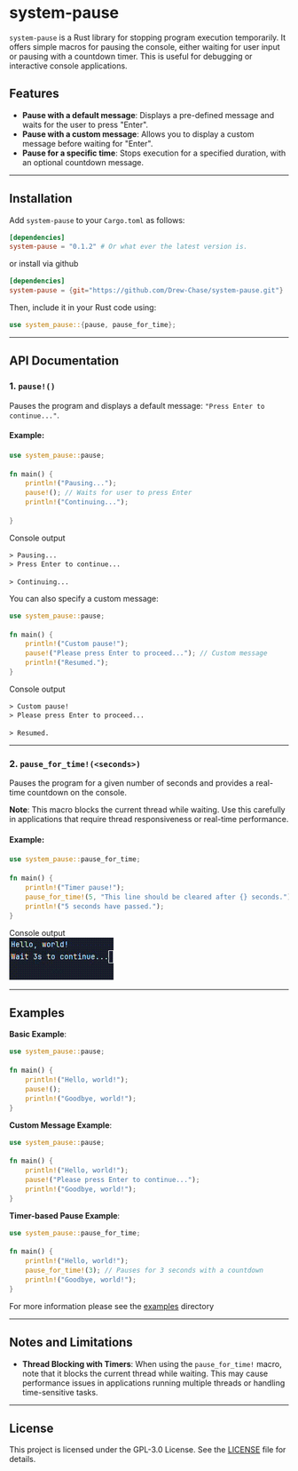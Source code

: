 # system-pause

`system-pause` is a Rust library for stopping program execution temporarily. It offers simple macros for pausing the console, either waiting for user input or pausing with a countdown timer. This is useful for debugging or interactive console applications.

## Features

- **Pause with a default message**: Displays a pre-defined message and waits for the user to press "Enter".
- **Pause with a custom message**: Allows you to display a custom message before waiting for "Enter".
- **Pause for a specific time**: Stops execution for a specified duration, with an optional countdown message.

---

## Installation

Add `system-pause` to your `Cargo.toml` as follows:

```toml
[dependencies]
system-pause = "0.1.2" # Or what ever the latest version is.
```

or install via github
```toml
[dependencies]
system-pause = {git="https://github.com/Drew-Chase/system-pause.git"}
```

Then, include it in your Rust code using:

```rust
use system_pause::{pause, pause_for_time};
```

---

## API Documentation

### 1. `pause!()`

Pauses the program and displays a default message: `"Press Enter to continue..."`.

#### Example:

```rust
use system_pause::pause;

fn main() {
    println!("Pausing...");
    pause!(); // Waits for user to press Enter
    println!("Continuing...");
    
}
```

Console output
```text
> Pausing...
> Press Enter to continue...
 
> Continuing...
```

You can also specify a custom message:

```rust
use system_pause::pause;

fn main() {
    println!("Custom pause!");
    pause!("Please press Enter to proceed..."); // Custom message
    println!("Resumed.");
}
```

Console output
```text
> Custom pause!
> Please press Enter to proceed...
 
> Resumed.
```

---

### 2. `pause_for_time!(<seconds>)`

Pauses the program for a given number of seconds and provides a real-time countdown on the console.

**Note**: This macro blocks the current thread while waiting. Use this carefully in applications that require thread responsiveness or real-time performance.

#### Example:

```rust
use system_pause::pause_for_time;

fn main() {
    println!("Timer pause!");
    pause_for_time!(5, "This line should be cleared after {} seconds."); // Pauses for 5 seconds
    println!("5 seconds have passed.");
}
```

Console output   
![pause-timer.gif](pause-timer.gif)

---

## Examples

**Basic Example**:

```rust
use system_pause::pause;

fn main() {
    println!("Hello, world!");
    pause!();
    println!("Goodbye, world!");
}
```

**Custom Message Example**:

```rust
use system_pause::pause;

fn main() {
    println!("Hello, world!");
    pause!("Please press Enter to continue...");
    println!("Goodbye, world!");
}
```

**Timer-based Pause Example**:

```rust
use system_pause::pause_for_time;

fn main() {
    println!("Hello, world!");
    pause_for_time!(3); // Pauses for 3 seconds with a countdown
    println!("Goodbye, world!");
}
```
For more information please see the [examples](/examples) directory

---

## Notes and Limitations

- **Thread Blocking with Timers**: When using the `pause_for_time!` macro, note that it blocks the current thread while waiting. This may cause performance issues in applications running multiple threads or handling time-sensitive tasks.

---

## License

This project is licensed under the GPL-3.0 License. See the [LICENSE](LICENSE) file for details.